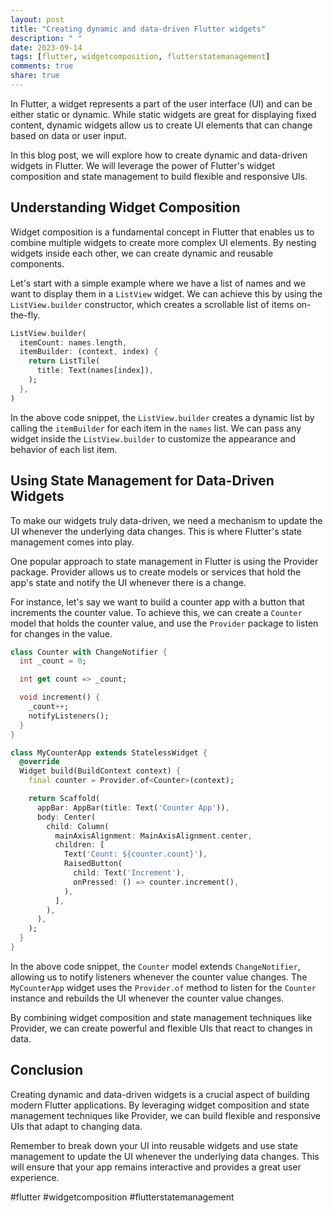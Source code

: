 ```yaml
---
layout: post
title: "Creating dynamic and data-driven Flutter widgets"
description: " "
date: 2023-09-14
tags: [flutter, widgetcomposition, flutterstatemanagement]
comments: true
share: true
---
```


In Flutter, a widget represents a part of the user interface (UI) and can be either static or dynamic. While static widgets are great for displaying fixed content, dynamic widgets allow us to create UI elements that can change based on data or user input.

In this blog post, we will explore how to create dynamic and data-driven widgets in Flutter. We will leverage the power of Flutter's widget composition and state management to build flexible and responsive UIs.

## Understanding Widget Composition

Widget composition is a fundamental concept in Flutter that enables us to combine multiple widgets to create more complex UI elements. By nesting widgets inside each other, we can create dynamic and reusable components.

Let's start with a simple example where we have a list of names and we want to display them in a `ListView` widget. We can achieve this by using the `ListView.builder` constructor, which creates a scrollable list of items on-the-fly.

```dart
ListView.builder(
  itemCount: names.length,
  itemBuilder: (context, index) {
    return ListTile(
      title: Text(names[index]),
    );
  },
)
```

In the above code snippet, the `ListView.builder` creates a dynamic list by calling the `itemBuilder` for each item in the `names` list. We can pass any widget inside the `ListView.builder` to customize the appearance and behavior of each list item.

## Using State Management for Data-Driven Widgets

To make our widgets truly data-driven, we need a mechanism to update the UI whenever the underlying data changes. This is where Flutter's state management comes into play.

One popular approach to state management in Flutter is using the Provider package. Provider allows us to create models or services that hold the app's state and notify the UI whenever there is a change.

For instance, let's say we want to build a counter app with a button that increments the counter value. To achieve this, we can create a `Counter` model that holds the counter value, and use the `Provider` package to listen for changes in the value.

```dart
class Counter with ChangeNotifier {
  int _count = 0;

  int get count => _count;

  void increment() {
    _count++;
    notifyListeners();
  }
}

class MyCounterApp extends StatelessWidget {
  @override
  Widget build(BuildContext context) {
    final counter = Provider.of<Counter>(context);

    return Scaffold(
      appBar: AppBar(title: Text('Counter App')),
      body: Center(
        child: Column(
          mainAxisAlignment: MainAxisAlignment.center,
          children: [
            Text('Count: ${counter.count}'),
            RaisedButton(
              child: Text('Increment'),
              onPressed: () => counter.increment(),
            ),
          ],
        ),
      ),
    );
  }
}
```

In the above code snippet, the `Counter` model extends `ChangeNotifier`, allowing us to notify listeners whenever the counter value changes. The `MyCounterApp` widget uses the `Provider.of` method to listen for the `Counter` instance and rebuilds the UI whenever the counter value changes.

By combining widget composition and state management techniques like Provider, we can create powerful and flexible UIs that react to changes in data.

## Conclusion

Creating dynamic and data-driven widgets is a crucial aspect of building modern Flutter applications. By leveraging widget composition and state management techniques like Provider, we can build flexible and responsive UIs that adapt to changing data.

Remember to break down your UI into reusable widgets and use state management to update the UI whenever the underlying data changes. This will ensure that your app remains interactive and provides a great user experience.

#flutter #widgetcomposition #flutterstatemanagement
